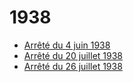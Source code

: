 # 1938

- [Arrêté du 4 juin 1938](arrete-du-4-juin-1938)
- [Arrêté du 20 juillet 1938](arrete-du-20-juillet-1938)
- [Arrêté du 26 juillet 1938](arrete-du-26-juillet-1938)
